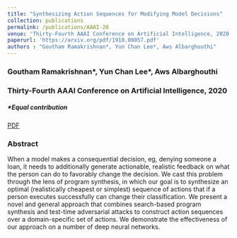 ```yaml
---
title: "Synthesizing Action Sequences for Modifying Model Decisions"
collection: publications
permalink: /publications/AAAI-20
venue: 'Thirty-Fourth AAAI Conference on Artificial Intelligence, 2020'
paperurl: 'https://arxiv.org/pdf/1910.00057.pdf'
authors : "Goutham Ramakrishnan*, Yun Chan Lee*, Aws Albarghouthi" 
---
```

### Goutham Ramakrishnan\*, Yun Chan Lee\*, Aws Albarghouthi
### Thirty-Fourth AAAI Conference on Artificial Intelligence, 2020
##### \*Equal contribution

[PDF](https://arxiv.org/pdf/1910.00057.pdf)

### Abstract
When a model makes a consequential decision, eg, denying someone a loan, it needs to additionally generate actionable, realistic feedback on what the person can do to favorably change the decision. We cast this problem through the lens of program synthesis, in which our goal is to synthesize an optimal (realistically cheapest or simplest) sequence of actions that if a person executes successfully can change their classification. We present a novel and general approach that combines search-based program synthesis and test-time adversarial attacks to construct action sequences over a domain-specific set of actions. We demonstrate the effectiveness of our approach on a number of deep neural networks.


